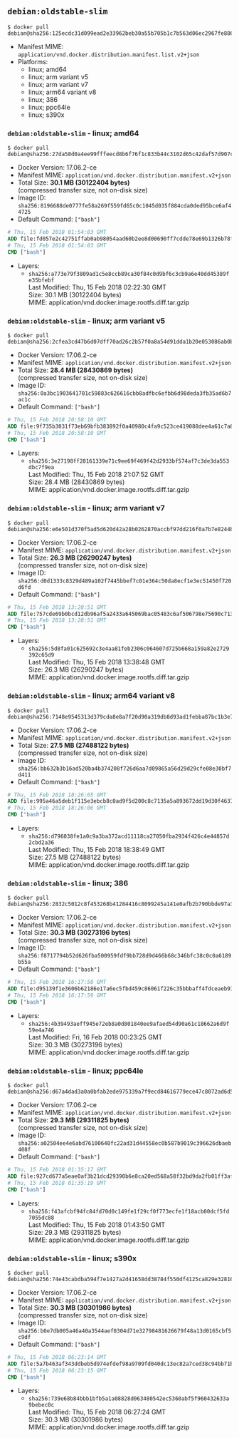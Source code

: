 ## `debian:oldstable-slim`

```console
$ docker pull debian@sha256:125ecdc31d099ead2e33962beb30a55b705b1c7b563d06ec2967fe886ac677fd
```

-	Manifest MIME: `application/vnd.docker.distribution.manifest.list.v2+json`
-	Platforms:
	-	linux; amd64
	-	linux; arm variant v5
	-	linux; arm variant v7
	-	linux; arm64 variant v8
	-	linux; 386
	-	linux; ppc64le
	-	linux; s390x

### `debian:oldstable-slim` - linux; amd64

```console
$ docker pull debian@sha256:27da58d0a4ee99fffeecd8b6f76f1c833b44c3102d65c42daf57d907c372b04c
```

-	Docker Version: 17.06.2-ce
-	Manifest MIME: `application/vnd.docker.distribution.manifest.v2+json`
-	Total Size: **30.1 MB (30122404 bytes)**  
	(compressed transfer size, not on-disk size)
-	Image ID: `sha256:8196688de0777fe58a269f559fd65c0c1045d035f884cda0ded95bce6af44725`
-	Default Command: `["bash"]`

```dockerfile
# Thu, 15 Feb 2018 01:54:03 GMT
ADD file:fd057e2c42751ffab0ab98054aad60b2ee8d00690ff7cdde78e69b1326b78f6b in / 
# Thu, 15 Feb 2018 01:54:03 GMT
CMD ["bash"]
```

-	Layers:
	-	`sha256:a773e79f3809ad1c5e8ccb89ca30f84c0d9bf6c3cb9a6e40dd45389fe35bfebf`  
		Last Modified: Thu, 15 Feb 2018 02:22:30 GMT  
		Size: 30.1 MB (30122404 bytes)  
		MIME: application/vnd.docker.image.rootfs.diff.tar.gzip

### `debian:oldstable-slim` - linux; arm variant v5

```console
$ docker pull debian@sha256:2cfea3cd47b6d07dff70ad26c2b57f0a8a54d91dda1b20e053086ab0b7940697
```

-	Docker Version: 17.06.2-ce
-	Manifest MIME: `application/vnd.docker.distribution.manifest.v2+json`
-	Total Size: **28.4 MB (28430869 bytes)**  
	(compressed transfer size, not on-disk size)
-	Image ID: `sha256:0a3bc1903641701c59883c626616cbb8adfbc6efbb6d98deda3fb35ad6b7ac1c`
-	Default Command: `["bash"]`

```dockerfile
# Thu, 15 Feb 2018 20:58:10 GMT
ADD file:9f735b3031f73eb69bfb383892f0a40980c4fa9c523ce419088dee4a61c7a8a5 in / 
# Thu, 15 Feb 2018 20:58:10 GMT
CMD ["bash"]
```

-	Layers:
	-	`sha256:3e27198ff28161339e71c9ee69f469f42d2933bf574af7c3de3da553dbc7f9ea`  
		Last Modified: Thu, 15 Feb 2018 21:07:52 GMT  
		Size: 28.4 MB (28430869 bytes)  
		MIME: application/vnd.docker.image.rootfs.diff.tar.gzip

### `debian:oldstable-slim` - linux; arm variant v7

```console
$ docker pull debian@sha256:e6e501d370f5ad5d620d42a28b0262870accbf97dd216f0a7b7e8244bd2d34cc
```

-	Docker Version: 17.06.2-ce
-	Manifest MIME: `application/vnd.docker.distribution.manifest.v2+json`
-	Total Size: **26.3 MB (26290247 bytes)**  
	(compressed transfer size, not on-disk size)
-	Image ID: `sha256:d0d1333c8329d489a102f7445bbef7c01e364c50da8ecf1e3ec51450f720d6fd`
-	Default Command: `["bash"]`

```dockerfile
# Thu, 15 Feb 2018 13:28:51 GMT
ADD file:757cde69b0bcd12db96af5a2433a645069bac05483c6af506798e75690c71328 in / 
# Thu, 15 Feb 2018 13:28:51 GMT
CMD ["bash"]
```

-	Layers:
	-	`sha256:5d8fa01c625692c3e4aa81feb2306c064607d725b668a159a82e2729392c65d9`  
		Last Modified: Thu, 15 Feb 2018 13:38:48 GMT  
		Size: 26.3 MB (26290247 bytes)  
		MIME: application/vnd.docker.image.rootfs.diff.tar.gzip

### `debian:oldstable-slim` - linux; arm64 variant v8

```console
$ docker pull debian@sha256:7148e9545313d379cda8e8a7f20d90a319db8d93ad1febba87bc1b3e7d09a39a
```

-	Docker Version: 17.06.2-ce
-	Manifest MIME: `application/vnd.docker.distribution.manifest.v2+json`
-	Total Size: **27.5 MB (27488122 bytes)**  
	(compressed transfer size, not on-disk size)
-	Image ID: `sha256:bb632b3b16ad520ba4b374208f726d6aa7d09865a56d29d29cfe08e30bf7d411`
-	Default Command: `["bash"]`

```dockerfile
# Thu, 15 Feb 2018 18:26:05 GMT
ADD file:995a46a5deb1f115e3ebcb8c0ad9f5d200c8c7135a5a893672dd19d30f4637a0 in / 
# Thu, 15 Feb 2018 18:26:06 GMT
CMD ["bash"]
```

-	Layers:
	-	`sha256:d796038fe1a0c9a3ba372acd11118ca27050fba2934f426c4e44857d2cbd2a36`  
		Last Modified: Thu, 15 Feb 2018 18:38:49 GMT  
		Size: 27.5 MB (27488122 bytes)  
		MIME: application/vnd.docker.image.rootfs.diff.tar.gzip

### `debian:oldstable-slim` - linux; 386

```console
$ docker pull debian@sha256:2832c5012c8f453268b41284416c8099245a141e0afb2b790bbde97a3ab2d4a0
```

-	Docker Version: 17.06.2-ce
-	Manifest MIME: `application/vnd.docker.distribution.manifest.v2+json`
-	Total Size: **30.3 MB (30273196 bytes)**  
	(compressed transfer size, not on-disk size)
-	Image ID: `sha256:f8717794b52d626fba500959fdf9bb728d9d466b68c346bfc38c0c0a6189b55a`
-	Default Command: `["bash"]`

```dockerfile
# Thu, 15 Feb 2018 16:17:58 GMT
ADD file:d95139f1e3606b62186e17a6ec5fbd459c86061f226c35bbbaff4fdceaeb9135 in / 
# Thu, 15 Feb 2018 16:17:59 GMT
CMD ["bash"]
```

-	Layers:
	-	`sha256:4b39493aeff945e72eb8a0d801840ee9afaed54d90a61c18662a6d9f59e4a746`  
		Last Modified: Fri, 16 Feb 2018 00:23:25 GMT  
		Size: 30.3 MB (30273196 bytes)  
		MIME: application/vnd.docker.image.rootfs.diff.tar.gzip

### `debian:oldstable-slim` - linux; ppc64le

```console
$ docker pull debian@sha256:d67a4dad3a0a0bfab2ede975339a7f9ecd84616779ece47c8072ad6d59eb83d8
```

-	Docker Version: 17.06.2-ce
-	Manifest MIME: `application/vnd.docker.distribution.manifest.v2+json`
-	Total Size: **29.3 MB (29311825 bytes)**  
	(compressed transfer size, not on-disk size)
-	Image ID: `sha256:a02504ee4e6abd76100640fc22ad31d44558ec0b587b9019c396626dbaeb408f`
-	Default Command: `["bash"]`

```dockerfile
# Thu, 15 Feb 2018 01:35:17 GMT
ADD file:927cd677a5eae0af3b21dcd29390b6e8ca20ed568a58f32bd9da2fb01ff3af8d in / 
# Thu, 15 Feb 2018 01:35:19 GMT
CMD ["bash"]
```

-	Layers:
	-	`sha256:f43afcbf94fc84fd70d0c149fe1f29cf0f773ecfe1f18acb00dcf5fd7055dc88`  
		Last Modified: Thu, 15 Feb 2018 01:43:50 GMT  
		Size: 29.3 MB (29311825 bytes)  
		MIME: application/vnd.docker.image.rootfs.diff.tar.gzip

### `debian:oldstable-slim` - linux; s390x

```console
$ docker pull debian@sha256:74e43cabdba594f7e1427a2d41658dd38784f550df4125ca829e328161589f62
```

-	Docker Version: 17.06.2-ce
-	Manifest MIME: `application/vnd.docker.distribution.manifest.v2+json`
-	Total Size: **30.3 MB (30301986 bytes)**  
	(compressed transfer size, not on-disk size)
-	Image ID: `sha256:b0e7db005a46a40a3544aef0304d71e32798481626679f48a13d0165cbf5c9df`
-	Default Command: `["bash"]`

```dockerfile
# Thu, 15 Feb 2018 06:23:14 GMT
ADD file:5a7b463af343ddbeb5d974efdef98a9709fd040dc13ec82a7ced38c94bb71bf0 in / 
# Thu, 15 Feb 2018 06:23:15 GMT
CMD ["bash"]
```

-	Layers:
	-	`sha256:739e68b84bbb1bfb5a1a08828d063480542ec5360abf5f960432633a9bebec0c`  
		Last Modified: Thu, 15 Feb 2018 06:27:24 GMT  
		Size: 30.3 MB (30301986 bytes)  
		MIME: application/vnd.docker.image.rootfs.diff.tar.gzip
